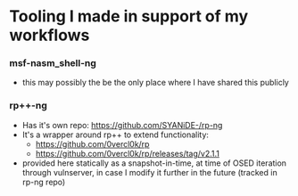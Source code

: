 # Tooling I made in support of my workflows

### msf-nasm_shell-ng
* this may possibly the be the only place where I have shared this publicly

### rp++-ng
* Has it's own repo:  https://github.com/SYANiDE-/rp-ng
* It's a wrapper around rp++ to extend functionality: 
  * https://github.com/0vercl0k/rp
  * https://github.com/0vercl0k/rp/releases/tag/v2.1.1
* provided here statically as a snapshot-in-time, at time of OSED iteration through vulnserver, in case I modify it further in the future (tracked in rp-ng repo)

